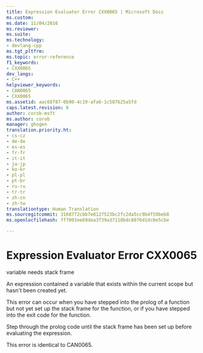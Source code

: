 ```yaml
---
title: Expression Evaluator Error CXX0065 | Microsoft Docs
ms.custom: 
ms.date: 11/04/2016
ms.reviewer: 
ms.suite: 
ms.technology:
- devlang-cpp
ms.tgt_pltfrm: 
ms.topic: error-reference
f1_keywords:
- CXX0065
dev_langs:
- C++
helpviewer_keywords:
- CAN0065
- CXX0065
ms.assetid: aac68f87-0b90-4c19-afa6-1c587625a5fd
caps.latest.revision: 6
author: corob-msft
ms.author: corob
manager: ghogen
translation.priority.ht:
- cs-cz
- de-de
- es-es
- fr-fr
- it-it
- ja-jp
- ko-kr
- pl-pl
- pt-br
- ru-ru
- tr-tr
- zh-cn
- zh-tw
translationtype: Human Translation
ms.sourcegitcommit: 3168772cbb7e8127523bc2fc2da5cc9b4f59beb8
ms.openlocfilehash: ff7093ee69dea3f39a37110bdc8076d1dc0e5cbe

---
```

# Expression Evaluator Error CXX0065
variable needs stack frame  
  
 An expression contained a variable that exists within the current scope but hasn't been created yet.  
  
 This error can occur when you have stepped into the prolog of a function but not yet set up the stack frame for the function, or if you have stepped into the exit code for the function.  
  
 Step through the prolog code until the stack frame has been set up before evaluating the expression.  
  
 This error is identical to CAN0065.


<!--HONumber=Jan17_HO2-->


